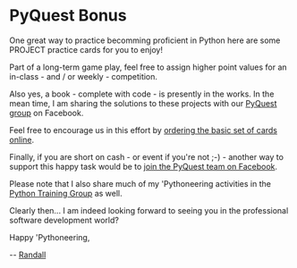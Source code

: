 # PyQuest Bonus

One great way to practice becomming proficient in Python here are some PROJECT practice cards for you to enjoy!

Part of a long-term game play, feel free to assign higher point values for an in-class - and / or weekly - competition. 

Also yes, a book - complete with code - is presently in the works. In the mean time, I am sharing the solutions to these projects with our [PyQuest group](https://www.facebook.com/PythonVideo) on Facebook.

Feel free to encourage us in this effort by [ordering the basic set of cards online](https://www.amazon.com/100-PyQuest-Cards-Randall-Nagy/dp/B0BZF8VHDJ/).

Finally, if you are short on cash - or event if you're not ;-) - another way to support this happy task would be to [join the PyQuest team on Facebook](https://www.facebook.com/PythonVideo). 

Please note that I also share much of my 'Pythoneering activities in the [Python Training Group](https://www.facebook.com/groups/nagyspythontraining) as well.

Clearly then... I am indeed looking forward to seeing you in the professional software development world?


Happy 'Pythoneering,

-- [Randall](http://www.soft9000.com)

